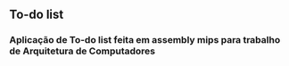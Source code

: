 ## To-do list 

### Aplicação de To-do list feita em assembly mips para trabalho de Arquitetura de Computadores

